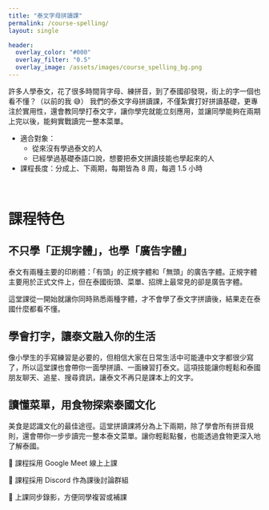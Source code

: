 ```yaml
---
title: "泰文字母拼讀課"
permalink: /course-spelling/
layout: single

header:
  overlay_color: "#000"
  overlay_filter: "0.5"
  overlay_image: /assets/images/course_spelling_bg.png
---
```


許多人學泰文，花了很多時間背字母、練拼音，到了泰國卻發現，街上的字一個也看不懂？（以前的我 😅）
我們的泰文字母拼讀課，不僅紮實打好拼讀基礎，更專注於實用性，還會教同學打泰文字，讓你學完就能立刻應用，並讓同學能夠在兩期上完以後，能夠實戰讀完一整本菜單。

* 適合對象：
  * 從來沒有學過泰文的人
  * 已經學過基礎泰語口說，想要把泰文拼讀技能也學起來的人
* 課程長度：分成上、下兩期，每期皆為 8 周，每週 1.5 小時


<br>

# 課程特色

## 不只學「正規字體」，也學「廣告字體」

泰文有兩種主要的印刷體：「有頭」的正規字體和「無頭」的廣告字體。正規字體主要用於正式文件上，但在泰國街頭、菜單、招牌上最常見的卻是廣告字體。

這堂課從一開始就讓你同時熟悉兩種字體，才不會學了泰文字拼讀後，結果走在泰國什麼都看不懂。

## 學會打字，讓泰文融入你的生活

像小學生的手寫練習是必要的，但相信大家在日常生活中可能連中文字都很少寫了，所以這堂課也會帶你一面學拼讀、一面練習打泰文。這項技能讓你輕鬆和泰國朋友聊天、追星、搜尋資訊，讓泰文不再只是課本上的文字。

## 讀懂菜單，用食物探索泰國文化

美食是認識文化的最佳途徑。這堂拼讀課將分為上下兩期，除了學會所有拼音規則，還會帶你一步步讀完一整本泰文菜單。讓你輕鬆點餐，也能透過食物更深入地了解泰國。

<div class="notice">
 <p>🎈 課程採用 Google Meet 線上上課</p>
<p>🎈 課程採用 Discord 作為課後討論群組</p>
    <p>🎈 上課同步錄影，方便同學複習或補課</p>
</div>